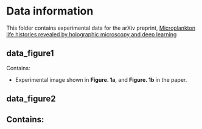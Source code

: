 # Data information

This folder contains experimental data for the arXiv preprint, [Microplankton life histories revealed by holographic microscopy and deep learning](https://arxiv.org/abs/2202.09046)

## data_figure1

Contains:
  - Experimental image shown in **Figure. 1a**, and **Figure. 1b** in the paper.

## data_figure2

Contains:
  - 